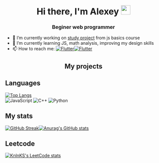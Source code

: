 <h1 align="center">Hi there, I'm Alexey 
<img src="https://github.com/blackcater/blackcater/raw/main/images/Hi.gif" height="30"/></h1>
<h3 align="center">Beginer web programmer</h3>

- 🔭 I’m currently working on <a href="">study project</a> from js basics course
- 🌱 I’m currently learning JS, math analysis, improving my design skills
- 📫 How to reach me: [![Flutter](https://img.shields.io/badge/Telergam-@Gjils-1E90FF?style=flat&logo=telegram)](https://t.me/gjils)[![Flutter](https://img.shields.io/badge/Spotify-gicha_enjoyer-3CB371?style=flat&logo=spotify)](https://open.spotify.com/user/w62wi5pkbmtrgakqaxuy4wj80?si=fed0f11ec49d4b8c)

<h2 align="center">My projects</h2>
</hr>

## Languages
[![Top Langs](https://github-readme-stats.vercel.app/api/top-langs/?username=Gjils&hide_border=true&theme=dark)](https://github.com/anuraghazra/github-readme-stats)
</br>
![JavaScript](https://img.shields.io/badge/javascript-%23323330.svg?style=for-the-badge&logo=javascript&logoColor=%23F7DF1E)
![C++](https://img.shields.io/badge/c++-%2300599C.svg?style=for-the-badge&logo=c%2B%2B&logoColor=white)
![Python](https://img.shields.io/badge/python-3670A0?style=for-the-badge&logo=python&logoColor=ffdd54)
</br>

## My stats
[![GitHub Streak](http://github-readme-streak-stats.herokuapp.com?user=Gjils&theme=dark&hide_border=true)](https://git.io/streak-stats)[![Anurag's GitHub stats](https://github-readme-stats.vercel.app/api?username=Gjils&theme=dark&hide_border=true)](https://github.com/anuraghazra/github-readme-stats)
</br>

## Leetcode
[![KnlnKS's LeetCode stats](https://leetcode-stats-six.vercel.app/api?username=gjils&theme=dark)](https://leetcode.com/gjils/)
